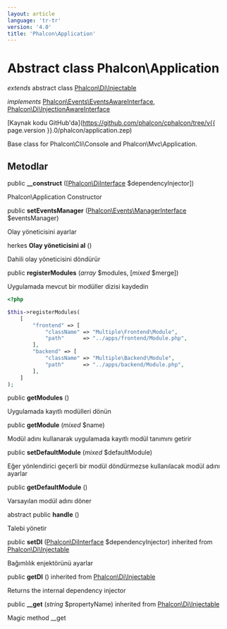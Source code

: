 ```yaml
---
layout: article
language: 'tr-tr'
version: '4.0'
title: 'Phalcon\Application'
---
```

# Abstract class **Phalcon\Application**

*extends* abstract class [Phalcon\Di\Injectable](Phalcon_Di_Injectable)

*implements* [Phalcon\Events\EventsAwareInterface](Phalcon_Events_EventsAwareInterface), [Phalcon\Di\InjectionAwareInterface](Phalcon_Di_InjectionAwareInterface)

[Kaynak kodu GitHub'da](https://github.com/phalcon/cphalcon/tree/v{{ page.version }}.0/phalcon/application.zep)

Base class for Phalcon\Cli\Console and Phalcon\Mvc\Application.

## Metodlar

public **__construct** ([[Phalcon\DiInterface](Phalcon_DiInterface) $dependencyInjector])

Phalcon\Application Constructor

public **setEventsManager** ([Phalcon\Events\ManagerInterface](Phalcon_Events_ManagerInterface) $eventsManager)

Olay yöneticisini ayarlar

herkes **Olay yöneticisini al** ()

Dahili olay yöneticisini döndürür

public **registerModules** (*array* $modules, [*mixed* $merge])

Uygulamada mevcut bir modüller dizisi kaydedin

```php
<?php

$this->registerModules(
    [
        "frontend" => [
            "className" => "Multiple\Frontend\Module",
            "path"      => "../apps/frontend/Module.php",
        ],
        "backend" => [
            "className" => "Multiple\Backend\Module",
            "path"      => "../apps/backend/Module.php",
        ],
    ]
);

```

public **getModules** ()

Uygulamada kayıtlı modülleri dönün

public **getModule** (*mixed* $name)

Modül adını kullanarak uygulamada kayıtlı modül tanımını getirir

public **setDefaultModule** (*mixed* $defaultModule)

Eğer yönlendirici geçerli bir modül döndürmezse kullanılacak modül adını ayarlar

public **getDefaultModule** ()

Varsayılan modül adını döner

abstract public **handle** ()

Talebi yönetir

public **setDI** ([Phalcon\DiInterface](Phalcon_DiInterface) $dependencyInjector) inherited from [Phalcon\Di\Injectable](Phalcon_Di_Injectable)

Bağımlılık enjektörünü ayarlar

public **getDI** () inherited from [Phalcon\Di\Injectable](Phalcon_Di_Injectable)

Returns the internal dependency injector

public **__get** (*string* $propertyName) inherited from [Phalcon\Di\Injectable](Phalcon_Di_Injectable)

Magic method __get
